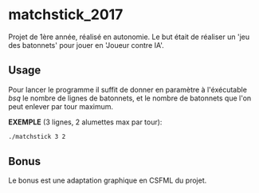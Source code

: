 # matchstick_2017
Projet de 1ère année, réalisé en autonomie. Le but était de réaliser un 'jeu des batonnets' pour jouer en 'Joueur contre IA'.

## Usage
Pour lancer le programme il suffit de donner en paramètre à l'éxécutable *bsq* le nombre de lignes de batonnets, et le nombre de batonnets que l'on peut enlever par tour maximum.

**EXEMPLE** (3 lignes, 2 alumettes max par tour):
```bash
./matchstick 3 2
```

## Bonus
Le bonus est une adaptation graphique en CSFML du projet.
